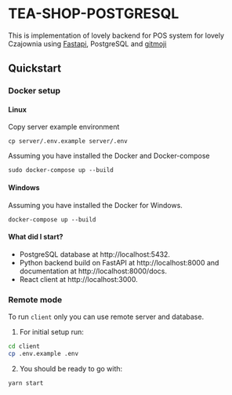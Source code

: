# TEA-SHOP-POSTGRESQL

This is implementation of lovely backend for POS system for lovely Czajownia using [Fastapi](
https://fastapi.tiangolo.com
), PostgreSQL and [gitmoji](https://gitmoji.dev)

## Quickstart
### Docker setup
#### Linux
Copy server example environment
```shell
cp server/.env.example server/.env
```

Assuming you have installed the Docker and Docker-compose

```shell
sudo docker-compose up --build
```

#### Windows

Assuming you have installed the Docker for Windows.

```shell
docker-compose up --build
```


#### What did I start?

* PostgreSQL database at http://localhost:5432.
* Python backend build on FastAPI at http://localhost:8000 and documentation at
  http://localhost:8000/docs.
* React client at http://localhost:3000.

### Remote mode
To run `client` only you can use remote server and database.

1. For initial setup run:
```bash
cd client 
cp .env.example .env
```

2. You should be ready to go with:
```bash
yarn start
```